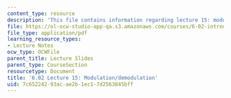 ```yaml
---
content_type: resource
description: 'This file contains information regarding lecture 15: modulation/demodulation.'
file: https://ol-ocw-studio-app-qa.s3.amazonaws.com/courses/6-02-introduction-to-eecs-ii-digital-communication-systems-fall-2012/7c65224293acae2b1ec17d2563845bff_MIT6_02F12_lec15.pdf
file_type: application/pdf
learning_resource_types:
- Lecture Notes
ocw_type: OCWFile
parent_title: Lecture Slides
parent_type: CourseSection
resourcetype: Document
title: '6.02 Lecture 15: Modulation/demodulation'
uid: 7c652242-93ac-ae2b-1ec1-7d2563845bff
---
```

